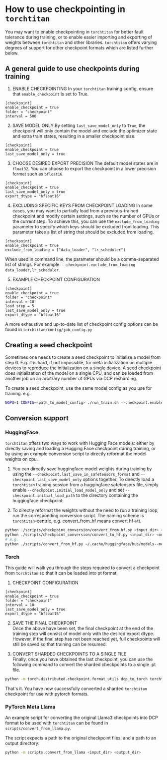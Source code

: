 # How to use checkpointing in `torchtitan`

You may want to enable checkpointing in `torchtitan` for better fault tolerance during training, or to enable easier importing and exporting of weights between `torchtitan` and other libraries. `torchtitan` offers varying degrees of support for other checkpoint formats which are listed further below.

## A general guide to use checkpoints during training

1. ENABLE CHECKPOINTING
In your `torchtitan` training config, ensure that `enable_checkpoint` is set to True.
```
[checkpoint]
enable_checkpoint = true
folder = "checkpoint"
interval = 500
```
2. SAVE MODEL ONLY
By setting `last_save_model_only` to `True`, the checkpoint will only contain the model and exclude the optimizer state and extra train states, resulting in a smaller checkpoint size.
```
[checkpoint]
enable_checkpoint = true
last_save_model_only = true
```

3. CHOOSE DESIRED EXPORT PRECISION
The default model states are in `float32`. You can choose to export the checkpoint in a lower precision format such as `bfloat16`.
```
[checkpoint]
enable_checkpoint = true
last_save_model_only = true
export_dtype = "bfloat16"
```

4. EXCLUDING SPECIFIC KEYS FROM CHECKPOINT LOADING
In some cases, you may want to partially load from a previous-trained checkpoint and modify certain settings, such as the number of GPUs or the current step. To achieve this, you can use the `exclude_from_loading` parameter to specify which keys should be excluded from loading.
This parameter takes a list of string that should be excluded from loading.
```
[checkpoint]
enable_checkpoint = true
exclude_from_loading = ["data_loader", "lr_scheduler"]
```
When used in command line, the parameter should be a comma-separated list of strings. For example: `--checkpoint.exclude_from_loading data_loader,lr_scheduler`.

5. EXAMPLE CHECKPOINT CONFIGURATION
```
[checkpoint]
enable_checkpoint = true
folder = "checkpoint"
interval = 10
load_step = 5
last_save_model_only = true
export_dtype = "bfloat16"
```

A more exhaustive and up-to-date list of checkpoint config options can be found in `torchtitan/config/job_config.py`

## Creating a seed checkpoint
Sometimes one needs to create a seed checkpoint to initialize a model from step 0.
E.g. it is hard, if not impossible, for meta initialization on multiple devices to reproduce the initialization on a single device.
A seed checkpoint does initialization of the model on a single CPU, and can be loaded from another job on an arbitrary number of GPUs via DCP resharding.

To create a seed checkpoint, use the same model config as you use for training.
e.g.
```bash
NGPU=1 CONFIG=<path_to_model_config> ./run_train.sh --checkpoint.enable_checkpoint --checkpoint.create_seed_checkpoint --parallelism.data_parallel_replicate_degree 1 --parallelism.data_parallel_shard_degree 1 --parallelism.tensor_parallel_degree 1 --parallelism.pipeline_parallel_degree 1 --parallelism.context_parallel_degree 1 --parallelism.expert_parallel_degree 1
```

## Conversion support

### HuggingFace
`torchtitan` offers two ways to work with Hugging Face models: either by directly saving and loading a Hugging Face checkpoint during training, or by using an example conversion script to directly reformat the model weights on cpu.

1. You can directly save huggingface model weights during training by using the `--checkpoint.last_save_in_safetensors_format` and `--checkpoint.last_save_model_only` options together. To directly load a `torchtitan` training session from a huggingface safetensors file, simply enable `--checkpoint.initial_load_model_only` and set `--checkpoint.initial_load_path` to the directory containing the huggingface checkpoint.

2. To directly reformat the weights without the need to run a training loop, run the corresponding conversion script. The naming scheme is `torchtitan`-centric, e.g. convert_from_hf means convert hf->tt.

```bash
python ./scripts/checkpoint_conversion/convert_from_hf.py <input_dir> <output_dir> --model_name <model_name> --model_flavor <model_flavor>
python ./scripts/checkpoint_conversion/convert_to_hf.py <input_dir> <output_dir> --model_name <model_name> --model_flavor <model_flavor>
# e.g.
python ./scripts/convert_from_hf.py ~/.cache/huggingface/hub/models--meta-llama--Meta-Llama-3-8B/snapshots/8cde5ca8380496c9a6cc7ef3a8b46a0372a1d920/ ./outputs/checkpoint/step-0 --model_name llama3 --model_flavor 8B
```

### Torch

This guide will walk you through the steps required to convert a checkpoint from `torchtitan` so that it can be loaded into pt format.

1. CHECKPOINT CONFIGURATION
```
[checkpoint]
enable_checkpoint = true
folder = "checkpoint"
interval = 10
last_save_model_only = true
export_dtype = "bfloat16"
```

2. SAVE THE FINAL CHECKPOINT\
Once the above have been set, the final checkpoint at the end of the training step will consist of model only with the desired export dtype. However, if the final step has not been reached yet, full checkpoints will still be saved so that training can be resumed.

3. CONVERT SHARDED CHECKPOINTS TO A SINGLE FILE\
Finally, once you have obtained the last checkpoint, you can use the following command to convert the sharded checkpoints to a single .pt file.

```bash
python -m torch.distributed.checkpoint.format_utils dcp_to_torch torchtitan/outputs/checkpoint/step-1000 checkpoint.pt
```


That's it. You have now successfully converted a sharded `torchtitan` checkpoint for use with pytorch formats.

### PyTorch Meta Llama

An example script for converting the original Llama3 checkpoints into DCP format to be used with `torchtitan` can be found in `scripts/convert_from_llama.py`.

The script expects a path to the original checkpoint files, and a path to an output directory:
```bash
python -m scripts.convert_from_llama <input_dir> <output_dir>
```
